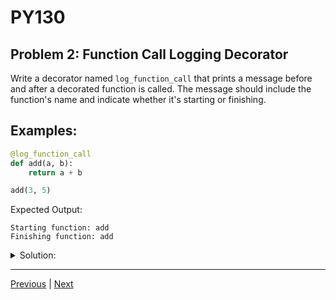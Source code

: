 # PY130
## Problem 2: Function Call Logging Decorator

Write a decorator named `log_function_call` that prints a message before and after a decorated function is called. The message should include the function's name and indicate whether it's starting or finishing.

## Examples:

```python
@log_function_call
def add(a, b):
    return a + b

add(3, 5)
```

Expected Output:
```
Starting function: add
Finishing function: add
```

<details>
<summary>Solution:</summary>

```python
def log_function_call(func):
    def wrapper(*args, **kwargs):
        print(f"Starting function: {func.__name__}")
        result = func(*args, **kwargs)
        print(f"Finishing function: {func.__name__}")
        return result
    return wrapper

@log_function_call
def add(a, b):
    return a + b

add(3, 5)
```

</details>

---

[Previous](01.md) | [Next](03.md)